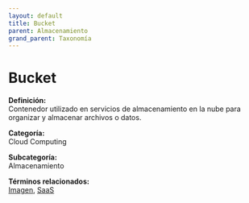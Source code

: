 ```yaml
---
layout: default
title: Bucket
parent: Almacenamiento
grand_parent: Taxonomía
---
```


# Bucket

**Definición:**  
Contenedor utilizado en servicios de almacenamiento en la nube para organizar y almacenar archivos o datos.

**Categoría:**  
Cloud Computing

**Subcategoría:**  
Almacenamiento

**Términos relacionados:**  
[Imagen](https://maleniski.github.io/diccionario-angl-tec-mx/docs/taxonomia/cloud-computing/almacenamiento/imagen.html), [SaaS](https://maleniski.github.io/diccionario-angl-tec-mx/docs/taxonomia/cloud-computing/almacenamiento/saas.html)
